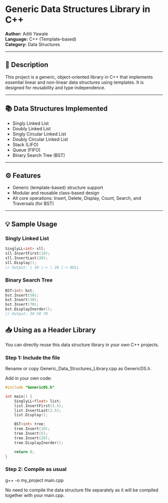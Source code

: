 # Generic Data Structures Library in C++

**Author:** Aditi Yawale  
**Language:** C++ (Template-based)  
**Category:** Data Structures

---

## 📌 Description

This project is a generic, object-oriented library in C++ that implements essential linear and non-linear data structures using templates. It is designed for reusability and type independence.

---

## 📚 Data Structures Implemented

- Singly Linked List
- Doubly Linked List
- Singly Circular Linked List
- Doubly Circular Linked List
- Stack (LIFO)
- Queue (FIFO)
- Binary Search Tree (BST)

---

## ⚙️ Features

- Generic (template-based) structure support
- Modular and reusable class-based design
- All core operations: Insert, Delete, Display, Count, Search, and Traversals (for BST)

---

## 💡 Sample Usage

### Singly Linked List
```cpp
SinglyLL<int> sll;
sll.InsertFirst(10);
sll.InsertLast(20);
sll.Display(); 
// Output: | 10 |-> | 20 |-> NULL
```

### Binary Search Tree
```cpp
BST<int> bst;
bst.Insert(50);
bst.Insert(30);
bst.Insert(70);
bst.DisplayInorder();  
// Output: 30 50 70
```

## 📥 Using as a Header Library
You can directly reuse this data structure library in your own C++ projects.

### Step 1: Include the file
Rename or copy Generic_Data_Structures_Library.cpp as GenericDS.h.

Add in your own code:
```cpp
#include "GenericDS.h"

int main() {
    SinglyLL<float> list;
    list.InsertFirst(1.5);
    list.InsertLast(2.5);
    list.Display();

    BST<int> tree;
    tree.Insert(10);
    tree.Insert(5);
    tree.Insert(20);
    tree.DisplayInorder();

    return 0;
}
```
### Step 2: Compile as usual

g++ -o my_project main.cpp

No need to compile the data structure file separately as it will be compiled together with your main.cpp.
